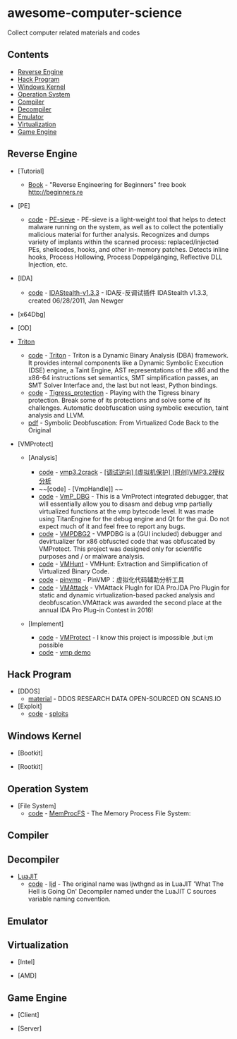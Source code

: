 # awesome-computer-science
Collect computer related materials and codes
## Contents

- [Reverse Engine](#Reverse-Engine)
- [Hack Program](#Hack-Program)
- [Windows Kernel](#Windows-Kernel)
- [Operation System](#Operation-system)
- [Compiler](#Compiler)
- [Decompiler](#Decompiler)
- [Emulator](#Emulator)
- [Virtualization](#Virtualization)
- [Game Engine](#Game-Engine)

## Reverse Engine

- [Tutorial]
	- [Book](https://github.com/DennisYurichev/RE-for-beginners#readme) - "Reverse Engineering for Beginners" free book http://beginners.re
- [PE]
	- [code](https://github.com/hasherezade/pe-sieve) - [PE-sieve](https://github.com/hasherezade/pe-sieve) - PE-sieve is a light-weight tool that helps to detect malware running on the system, as well as to collect the potentially malicious material for further analysis. Recognizes and dumps variety of implants within the scanned process: replaced/injected PEs, shellcodes, hooks, and other in-memory patches.
Detects inline hooks, Process Hollowing, Process Doppelgänging, Reflective DLL Injection, etc.
- [IDA]
	- [code](https://github.com/wanttobeno/IDAStealth-v1.3.3) - [IDAStealth-v1.3.3](https://github.com/wanttobeno/IDAStealth-v1.3.3) - IDA反-反调试插件 IDAStealth v1.3.3, created 06/28/2011, Jan Newger
- [x64Dbg]

- [OD]



- [Triton](https://triton.quarkslab.com/)
	- [code](https://github.com/JonathanSalwan/Triton) - [Triton](https://github.com/JonathanSalwan/Triton) - Triton is a Dynamic Binary Analysis (DBA) framework. It provides internal components like a Dynamic Symbolic Execution (DSE) engine, a Taint Engine, AST representations of the x86 and the x86-64 instructions set semantics, SMT simplification passes, an SMT Solver Interface and, the last but not least, Python bindings.
	- [code](https://github.com/JonathanSalwan/Tigress_protection) - [Tigress_protection](https://github.com/JonathanSalwan/Tigress_protection) - Playing with the Tigress binary protection. Break some of its protections and solve some of its challenges. Automatic deobfuscation using symbolic execution, taint analysis and LLVM.
	- [pdf](https://www.reddit.com/r/ReverseEngineering/comments/8uusze/pdf_symbolic_deobfuscation_from_virtualized_code/e1ialz2/) - Symbolic Deobfuscation: From Virtualized Code Back to the Original

		
- [VMProtect]
	- [Analysis]
		- [code](https://github.com/wanttobeno/vmp3.2crack) - [vmp3.2crack](https://github.com/wanttobeno/vmp3.2crack) - [[调试逆向] [虚拟机保护] [原创]VMP3.2授权分析](https://bbs.pediy.com/thread-247442.htm)
		 - ~~[code] - [VmpHandle]] ~~
		- [code](https://github.com/0xbadc0de1/VmP_DBG) - [VmP_DBG](https://github.com/0xbadc0de1/VmP_DBG) - This is a VmProtect integrated debugger, that will essentially allow you to disasm and debug vmp partially virtualized functions at the vmp bytecode level. It was made using TitanEngine for the debug engine and Qt for the gui. Do not expect much of it and feel free to report any bugs.
		- [code](https://github.com/uvbs/VMPDBG2) - [VMPDBG2](https://github.com/uvbs/VMPDBG2) - VMPDBG is a (GUI included) debugger and devirtualizer for x86 obfuscted code that was obfuscated by VMProtect. This project was designed only for scientific purposes and / or malware analysis.
		- [code](https://github.com/s3team/VMHunt) - [VMHunt](https://github.com/s3team/VMHunt) - VMHunt: Extraction and Simplification of Virtualized Binary Code.
		- [code](https://github.com/lmy375/pinvmp) - [pinvmp](https://github.com/lmy375/pinvmp) - PinVMP：虚拟化代码辅助分析工具
		- [code](https://github.com/anatolikalysch/VMAttack) - [VMAttack](https://github.com/anatolikalysch/VMAttack) - VMAttack PlugIn for IDA Pro.IDA Pro Plugin for static and dynamic virtualization-based packed analysis and deobfuscation.VMAttack was awarded the second place at the annual IDA Pro Plug-in Contest in 2016!
		
	- [Implement]
		- [code](https://github.com/TinyNiko/VMProtect) - [VMProtect](https://github.com/TinyNiko/VMProtect) - I know this project is impossible ,but i;m possible
		- [code](https://github.com/GkvJwa/vmp) - [vmp demo](https://github.com/GkvJwa/vmp)
## Hack Program
- [DDOS]
	- [material](https://www.ecrimelabs.com/blog/2018/11/25/ddos-research-data-made-public) - DDOS RESEARCH DATA OPEN-SOURCED ON SCANS.IO
- [Exploit]
	- [code](https://github.com/niklasb/sploits) - [sploits](https://github.com/niklasb/sploits)

## Windows Kernel
- [Bootkit]

- [Rootkit]

## Operation System
- [File System]
	- [code](https://github.com/ufrisk/MemProcFS) - [MemProcFS](https://github.com/ufrisk/MemProcFS) - The Memory Process File System:

## Compiler


## Decompiler
- [LuaJIT](http://luajit.org/)
	- [code](https://github.com/perfectplug/ljd) - [ljd](https://github.com/perfectplug/ljd) - The original name was ljwthgnd as in LuaJIT 'What The Hell is Going On' Decompiler named under the LuaJIT C sources variable naming convention.
## Emulator


## Virtualization
- [Intel]

- [AMD]

## Game Engine
- [Client]

- [Server]



